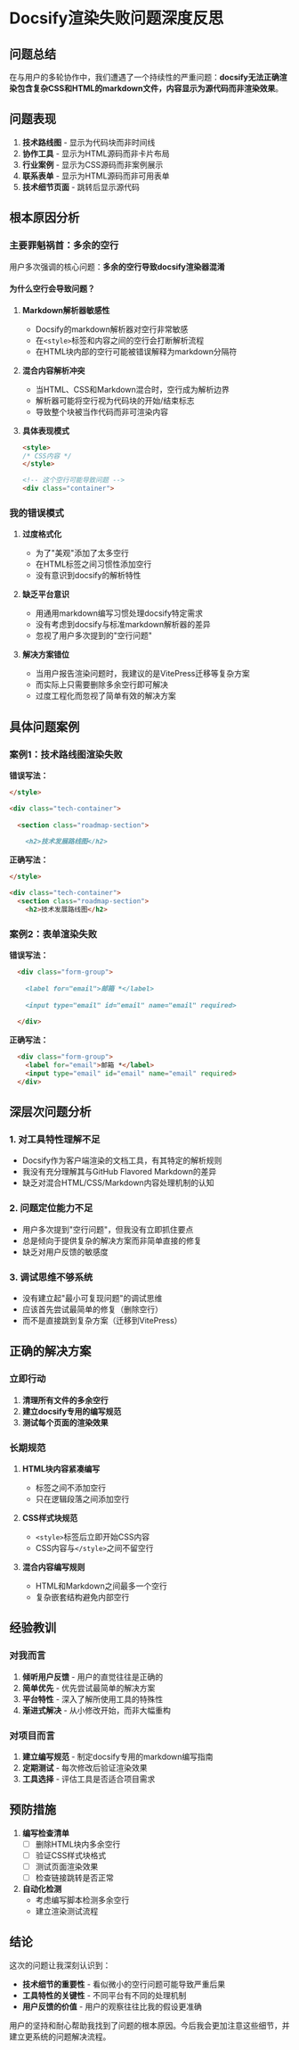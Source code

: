 # Docsify渲染失败问题深度反思

## 问题总结

在与用户的多轮协作中，我们遭遇了一个持续性的严重问题：**docsify无法正确渲染包含复杂CSS和HTML的markdown文件，内容显示为源代码而非渲染效果**。

## 问题表现

1. **技术路线图** - 显示为代码块而非时间线
2. **协作工具** - 显示为HTML源码而非卡片布局  
3. **行业案例** - 显示为CSS源码而非案例展示
4. **联系表单** - 显示为HTML源码而非可用表单
5. **技术细节页面** - 跳转后显示源代码

## 根本原因分析

### 主要罪魁祸首：多余的空行

用户多次强调的核心问题：**多余的空行导致docsify渲染器混淆**

#### 为什么空行会导致问题？

1. **Markdown解析器敏感性**
   - Docsify的markdown解析器对空行非常敏感
   - 在`<style>`标签和内容之间的空行会打断解析流程
   - 在HTML块内部的空行可能被错误解释为markdown分隔符

2. **混合内容解析冲突**
   - 当HTML、CSS和Markdown混合时，空行成为解析边界
   - 解析器可能将空行视为代码块的开始/结束标志
   - 导致整个块被当作代码而非可渲染内容

3. **具体表现模式**
   ```markdown
   <style>
   /* CSS内容 */
   </style>
   
   <!-- 这个空行可能导致问题 -->
   <div class="container">
   ```

### 我的错误模式

1. **过度格式化**
   - 为了"美观"添加了太多空行
   - 在HTML标签之间习惯性添加空行
   - 没有意识到docsify的解析特性

2. **缺乏平台意识**
   - 用通用markdown编写习惯处理docsify特定需求
   - 没有考虑到docsify与标准markdown解析器的差异
   - 忽视了用户多次提到的"空行问题"

3. **解决方案错位**
   - 当用户报告渲染问题时，我建议的是VitePress迁移等复杂方案
   - 而实际上只需要删除多余空行即可解决
   - 过度工程化而忽视了简单有效的解决方案

## 具体问题案例

### 案例1：技术路线图渲染失败
**错误写法：**
```markdown
</style>

<div class="tech-container">
  
  <section class="roadmap-section">
  
    <h2>技术发展路线图</h2>
```

**正确写法：**
```markdown
</style>

<div class="tech-container">
  <section class="roadmap-section">
    <h2>技术发展路线图</h2>
```

### 案例2：表单渲染失败
**错误写法：**
```markdown
  <div class="form-group">
  
    <label for="email">邮箱 *</label>
    
    <input type="email" id="email" name="email" required>
    
  </div>
```

**正确写法：**
```markdown
  <div class="form-group">
    <label for="email">邮箱 *</label>
    <input type="email" id="email" name="email" required>
  </div>
```

## 深层次问题分析

### 1. 对工具特性理解不足
- Docsify作为客户端渲染的文档工具，有其特定的解析规则
- 我没有充分理解其与GitHub Flavored Markdown的差异
- 缺乏对混合HTML/CSS/Markdown内容处理机制的认知

### 2. 问题定位能力不足
- 用户多次提到"空行问题"，但我没有立即抓住要点
- 总是倾向于提供复杂的解决方案而非简单直接的修复
- 缺乏对用户反馈的敏感度

### 3. 调试思维不够系统
- 没有建立起"最小可复现问题"的调试思维
- 应该首先尝试最简单的修复（删除空行）
- 而不是直接跳到复杂方案（迁移到VitePress）

## 正确的解决方案

### 立即行动
1. **清理所有文件的多余空行**
2. **建立docsify专用的编写规范**
3. **测试每个页面的渲染效果**

### 长期规范
1. **HTML块内容紧凑编写**
   - 标签之间不添加空行
   - 只在逻辑段落之间添加空行

2. **CSS样式块规范**
   - `<style>`标签后立即开始CSS内容
   - CSS内容与`</style>`之间不留空行

3. **混合内容编写规则**
   - HTML和Markdown之间最多一个空行
   - 复杂嵌套结构避免内部空行

## 经验教训

### 对我而言
1. **倾听用户反馈** - 用户的直觉往往是正确的
2. **简单优先** - 优先尝试最简单的解决方案
3. **平台特性** - 深入了解所使用工具的特殊性
4. **渐进式解决** - 从小修改开始，而非大幅重构

### 对项目而言
1. **建立编写规范** - 制定docsify专用的markdown编写指南
2. **定期测试** - 每次修改后验证渲染效果
3. **工具选择** - 评估工具是否适合项目需求

## 预防措施

1. **编写检查清单**
   - [ ] 删除HTML块内多余空行
   - [ ] 验证CSS样式块格式
   - [ ] 测试页面渲染效果
   - [ ] 检查链接跳转是否正常

2. **自动化检测**
   - 考虑编写脚本检测多余空行
   - 建立渲染测试流程

## 结论

这次的问题让我深刻认识到：
- **技术细节的重要性** - 看似微小的空行问题可能导致严重后果
- **工具特性的关键性** - 不同平台有不同的处理机制
- **用户反馈的价值** - 用户的观察往往比我的假设更准确

用户的坚持和耐心帮助我找到了问题的根本原因。今后我会更加注意这些细节，并建立更系统的问题解决流程。 